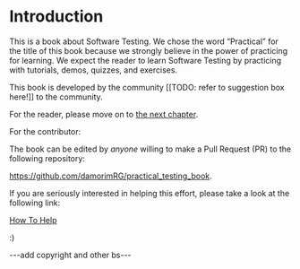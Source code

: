 Introduction
============

This is a book about Software Testing.  We chose the word “Practical”
for the title of this book because we strongly believe in the power of
practicing for learning. We expect the reader to learn Software
Testing by practicing with tutorials, demos, quizzes, and exercises.

This book is developed by the community [[TODO: refer to suggestion
box here!]] to the community.

For the reader, please move on to <a href="fundamentals/basics.html">the next chapter</a>.

For the contributor:

The book can be edited by *anyone* willing to make a Pull Request (PR) to the following repository:

  <a href="https://github.com/damorimRG/practical_testing_book">https://github.com/damorimRG/practical_testing_book</a>.

If you are seriously interested in helping this effort, please take a look at the following link:

  <a href="misc/howtohelp.html">How To Help</a>
  
:)

---add copyright and other bs---
